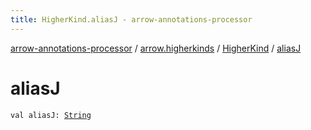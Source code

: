 ```yaml
---
title: HigherKind.aliasJ - arrow-annotations-processor
---
```


[arrow-annotations-processor](../../index.html) / [arrow.higherkinds](../index.html) / [HigherKind](index.html) / [aliasJ](./alias-j.html)

# aliasJ

`val aliasJ: `[`String`](https://kotlinlang.org/api/latest/jvm/stdlib/kotlin/-string/index.html)